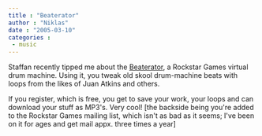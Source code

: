 ```yaml
---
title : "Beaterator"
author : "Niklas"
date : "2005-03-10"
categories : 
 - music
---
```


Staffan recently tipped me about the [Beaterator](http://www.beaterator.com), a Rockstar Games virtual drum machine. Using it, you tweak old skool drum-machine beats with loops from the likes of Juan Atkins and others.

If you register, which is free, you get to save your work, your loops and can download your stuff as MP3's. Very cool! \[the backside being you're added to the Rockstar Games mailing list, which isn't as bad as it seems; I've been on it for ages and get mail appx. three times a year\]
